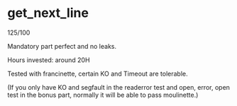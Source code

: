 # get_next_line

125/100

Mandatory part perfect and no leaks.

Hours invested: around 20H

Tested with francinette, certain KO and Timeout are tolerable.

(If you only have KO and segfault in the readerror test and open, error, open test in the bonus part, normally it will be able to pass moulinette.)
